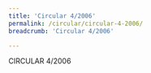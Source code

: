 ```yaml
---
title: 'Circular 4/2006'
permalink: /circular/circular-4-2006/
breadcrumb: 'Circular 4/2006'

---
```



CIRCULAR 4/2006
